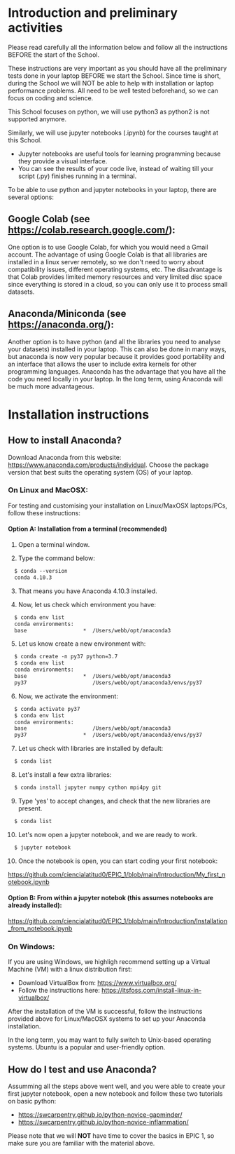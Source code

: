 # Introduction and preliminary activities

Please read carefully all the information below and follow all the instructions BEFORE the start of the School.

These instructions are very important as you should have all the preliminary tests done in your laptop BEFORE we start the School. Since time is short, during the School we will NOT be able to help with installation or laptop performance problems. All need to be well tested beforehand, so we can focus on coding and science.

This School focuses on python, we will use python3 as python2 is not supported anymore.

Similarly, we will use jupyter notebooks (.ipynb) for the courses taught at this School.

- Jupyter notebooks are useful tools for learning programming because they provide a visual interface.
- You can see the results of your code live, instead of waiting till your script (.py) finishes running in a terminal.

To be able to use python and jupyter notebooks in your laptop, there are several options:

## Google Colab (see https://colab.research.google.com/):
One option is to use Google Colab, for which you would need a Gmail account. The advantage of using Google Colab is that all libraries are installed in a linux server remotely, so we don't need to worry about compatibility issues, different operating systems, etc. The disadvantage is that Colab provides limited memory resources and very limited disc space since everything is stored in a cloud, so you can only use it to process small datasets.

## Anaconda/Miniconda (see https://anaconda.org/):
Another option is to have python (and all the libraries you need to analyse your datasets) installed in your laptop. This can also be done in many ways, but anaconda is now very popular because it provides good portability and an interface that allows the user to include extra kernels for other programming languages. Anaconda has the advantage that you have all the code you need locally in your laptop. In the long term, using Anaconda will be much more advantageous.

# Installation instructions

## How to install Anaconda?
Download Anaconda from this website: https://www.anaconda.com/products/individual. Choose the package version that best suits the operating system (OS) of your laptop.

### On Linux and MacOSX:
For testing and customising your installation on Linux/MaxOSX laptops/PCs, follow these instructions:

#### Option A: Installation from a terminal (recommended)

1. Open a terminal window.<br>

2. Type the command below:<br>
~~~~html
  $ conda --version
  conda 4.10.3
~~~~

3. That means you have Anaconda 4.10.3 installed.<br>

4. Now, let us check which environment you have:<br>
~~~~html
  $ conda env list
  conda environments:
  base                  *  /Users/webb/opt/anaconda3
~~~~

5. Let us know create a new environment with:<br>
~~~~html
  $ conda create -n py37 python=3.7
  $ conda env list
  conda environments:
  base                  *  /Users/webb/opt/anaconda3
  py37                     /Users/webb/opt/anaconda3/envs/py37
~~~~

6. Now, we activate the environment:<br>
~~~~html
  $ conda activate py37
  $ conda env list
  conda environments:
  base                     /Users/webb/opt/anaconda3
  py37                  *  /Users/webb/opt/anaconda3/envs/py37
~~~~

7. Let us check with libraries are installed by default:<br>
~~~~html
  $ conda list
~~~~

8. Let's install a few extra libraries:<br>
~~~~html
  $ conda install jupyter numpy cython mpi4py git
~~~~

9. Type 'yes' to accept changes, and check that the new libraries are present.<br>
~~~~html
  $ conda list
~~~~

10. Let's now open a jupyter notebook, and we are ready to work.<br>
~~~~html
  $ jupyter notebook
~~~~

10. Once the notebook is open, you can start coding your first notebook:<br>

https://github.com/ciencialatitud0/EPIC_1/blob/main/Introduction/My_first_notebook.ipynb

#### Option B: From within a jupyter notebok (this assumes notebooks are already installed):<br>

https://github.com/ciencialatitud0/EPIC_1/blob/main/Introduction/Installation_from_notebook.ipynb


### On Windows:
If you are using Windows, we highligh recommend setting up a Virtual Machine (VM) with a linux distribution first:

- Download VirtualBox from: https://www.virtualbox.org/
- Follow the instructions here: https://itsfoss.com/install-linux-in-virtualbox/

After the installation of the VM is successful, follow the instructions provided above for Linux/MacOSX systems to set up your Anaconda installation.

In the long term, you may want to fully switch to Unix-based operating systems. Ubuntu is a popular and user-friendly option.


## How do I test and use Anaconda?
Assumming all the steps above went well, and you were able to create your first jupyter notebook, open a new notebook and follow these two tutorials on basic python:

- https://swcarpentry.github.io/python-novice-gapminder/
- https://swcarpentry.github.io/python-novice-inflammation/ 

Please note that we will **NOT** have time to cover the basics in EPIC 1, so make sure you are familiar with the material above.

